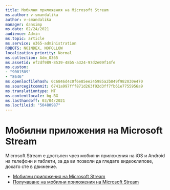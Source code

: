 ```yaml
---
title: Мобилни приложения на Microsoft Stream
ms.author: v-smandalika
author: v-smandalika
manager: dansimp
ms.date: 02/24/2021
audience: Admin
ms.topic: article
ms.service: o365-administration
ROBOTS: NOINDEX, NOFOLLOW
localization_priority: Normal
ms.collection: Adm_O365
ms.assetid: ef2df989-8539-48b5-a324-97d2e09f14fe
ms.custom:
- "9001509"
- "8646"
ms.openlocfilehash: 0c6846d4c0f6e85ee245985a2b849f982030e470
ms.sourcegitcommit: 6741a997fff871d263f92d3ff7fb61e7755956a9
ms.translationtype: MT
ms.contentlocale: bg-BG
ms.lasthandoff: 03/04/2021
ms.locfileid: "50480987"
---
```

# <a name="microsoft-stream-mobile-apps"></a>Мобилни приложения на Microsoft Stream

Microsoft Stream е достъпен чрез мобилни приложения на iOS и Android на телефони и таблети, за да ви позволи да гледате видеоклипове, докато сте в движение.

- [Мобилни приложения на Microsoft Stream](https://docs.microsoft.com/stream/mobile-apps-overview)
- [Получаване на мобилни приложения на Microsoft Stream](https://docs.microsoft.com/stream/mobile-get-apps)
